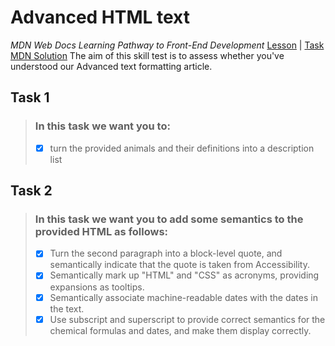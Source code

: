 # Advanced HTML text 
_MDN Web Docs Learning Pathway to Front-End Development_
[Lesson](https://developer.mozilla.org/en-US/docs/Learn/HTML/Introduction_to_HTML/Advanced_text_formatting) | [Task](https://developer.mozilla.org/en-US/docs/Learn/HTML/Introduction_to_HTML/Test_your_skills:_Advanced_HTML_text) [MDN Solution](https://github.com/mdn/learning-area/blob/master/html/introduction-to-html/tasks/advanced-text/marking.md)
The aim of this skill test is to assess whether you've understood our Advanced text formatting article.

## Task 1
> ### In this task we want you to:
> - [X]  turn the provided animals and their definitions into a description list

## Task 2
> ### In this task we want you to add some semantics to the provided HTML as follows:
> - [x]  Turn the second paragraph into a block-level quote, and semantically indicate that the quote is taken from Accessibility.
> - [x]  Semantically mark up "HTML" and "CSS" as acronyms, providing expansions as tooltips.
> - [x]  Semantically associate machine-readable dates with the dates in the text.
> - [x]  Use subscript and superscript to provide correct semantics for the chemical formulas and dates, and make them display correctly.
